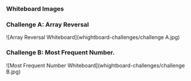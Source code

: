 ### Whiteboard Images

### Challenge A: Array Reversal
![Array Reversal Whiteboard](whightboard-challenges/challenge A.jpg)

### Challenge B: Most Frequent Number.
![Most Frequent Number Whiteboard](whightboard-challenges/challenge B.jpg)
